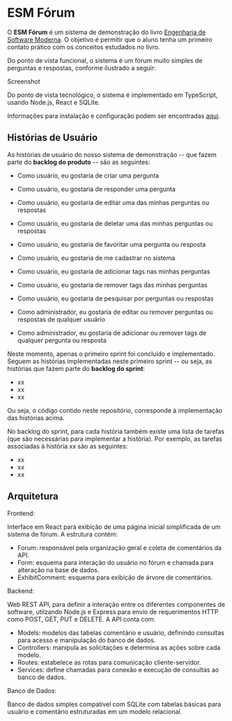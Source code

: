 # ESM Fórum

O **ESM Fórum** é um sistema de demonstração do livro [Engenharia de Software Moderna](https://engsoftmoderna.info). O objetivo é permitir que o aluno tenha um primeiro contato prático com os conceitos estudados no livro.

Do ponto de vista funcional, o sistema é um fórum muito simples de perguntas e respostas, conforme ilustrado a seguir:

Screenshot

Do ponto de vista tecnológico, o sistema é implementado em TypeScript, usando Node.js, React e SQLite.

Informações para instalação e configuração podem ser encontradas [aqui](https://github.com/aserg-ufmg/esmforum/blob/main/install-info.md).

## Histórias de Usuário

As histórias de usuário do nosso sistema de demonstração -- que fazem parte do **backlog do produto** -- são as seguintes:

* Como usuário, eu gostaria de criar uma pergunta
* Como usuário, eu gostaria de responder uma pergunta
* Como usuário, eu gostaria de editar uma das minhas perguntas ou respostas
* Como usuário, eu gostaria de deletar uma das minhas perguntas ou respostas
* Como usuário, eu gostaria de favoritar uma pergunta ou resposta
* Como usuário, eu gostaria de me cadastrar no sistema
* Como usuário, eu gostaria de adicionar tags nas minhas perguntas
* Como usuário, eu gostaria de remover tags das minhas perguntas
* Como usuário, eu gostaria de pesquisar por perguntas ou respostas

* Como administrador, eu gostaria de editar ou remover perguntas ou respostas de qualquer usuário
* Como administrador, eu gostaria de adicionar ou remover tags de qualquer pergunta ou resposta

Neste momento, apenas o primeiro sprint foi concluído e implementado. Seguem as histórias implementadas neste primeiro sprint -- ou seja, as histórias que fazem parte do **backlog do sprint**:

* xx
* xx
* xx

Ou seja, o código contido neste repositório, corresponde à implementação das histórias acima.

No backlog do sprint, para cada história também existe uma lista de tarefas (que são necessárias para implementar a história). Por exemplo, as tarefas associadas à história xx são as seguintes:

* xx
* xx
* xx


## Arquitetura

Frontend:

Interface em React para exibição de uma página inicial simplificada de um sistema de fórum. 
A estrutura contém: 
 - Forum: responsável pela organização geral e coleta de comentários da API.
 - Form: esquema para interação do usuário no fórum e chamada para alteração na base de dados.
 - ExhibitComment: esquema para exibição de árvore de comentários.

Backend:

Web REST API, para definir a interação entre os diferentes componentes de software, utilzando Node.js e Express para envio de requerimentos HTTP como POST, GET, PUT e DELETE.
A API conta com:
 - Models: modelos das tabelas comentário e usuário, definindo consultas para acesso e manipulação do banco de dados.
 - Controllers: manipula as solicitações e determina as ações sobre cada modelo.
 - Routes: estabelece as rotas para comunicação cliente-servidor.
 - Services: define chamadas para conexão e execução de consultas ao banco de dados.

Banco de Dados:

Banco de dados simples compatível com SQLite com tabelas básicas para usuário e comentário estruturadas em um modelo relacional.


